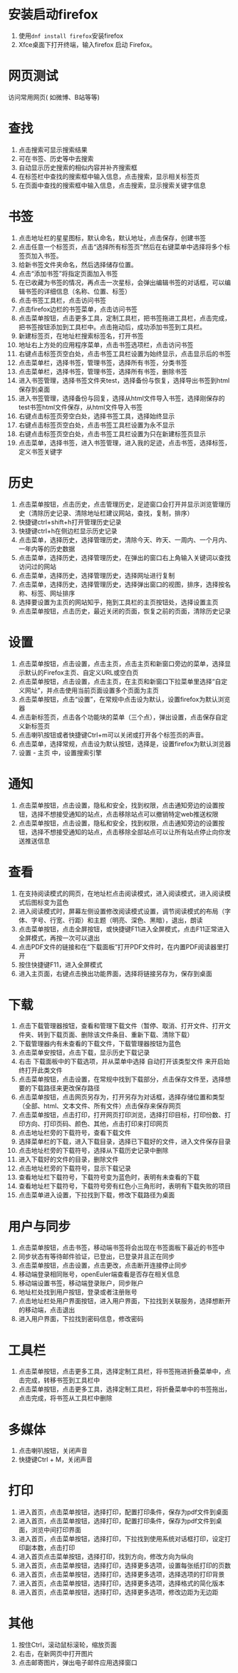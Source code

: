 # 安装启动firefox

1. 使用```dnf install firefox```安装firefox
2. Xfce桌面下打开终端，输入firefox 启动 Firefox。

# 网页测试

访问常用网页( 如微博、B站等等)

# 查找

1. 点击搜索可显示搜索结果
2. 可在书签、历史等中去搜索
3. 自动显示历史搜索的相似内容并补齐搜索框
4. 在标签栏中查找的搜索框中输入信息，点击搜索，显示相关标签页
5. 在页面中查找的搜索框中输入信息，点击搜索，显示搜索关键字信息

# 书签

1. 点击地址栏的星星图标，默认命名，默认地址，点击保存，创建书签
2. 点击任意一个标签页，点击“选择所有标签页”然后在右键菜单中选择将多个标签页加入书签。
3. 给新书签文件夹命名，然后选择储存位置。
4. 点击“添加书签”将指定页面加入书签
5. 在已收藏为书签的情况，再点击一次星标，会弹出编辑书签的对话框，可以编辑书签的详细信息（名称、位置、标签）
6. 点击书签工具栏，点击访问书签
7. 点击firefox边栏的书签菜单，点击访问书签
8. 点击菜单按钮，点击更多工具，定制工具栏，把书签拖进工具栏，点击完成，把书签按钮添加到工具栏中。点击拖动后，成功添加书签到工具栏。
9. 新建标签页，在地址栏搜索标签名，打开书签
10. 地址右上方处的应用程序菜单，点击书签选项栏，点击访问书签
11. 右键点击标签页空白处，点击书签工具栏设置为始终显示，点击显示后的书签
12. 点击菜单栏，选择书签，管理书签，选择所有书签，分类书签
13. 点击菜单栏，选择书签，管理书签，选择所有书签，删除书签
14. 进入书签管理，选择书签文件夹test，选择备份与恢复，选择导出书签到html保存到桌面
15. 进入书签管理，选择备份与回复，选择从html文件导入书签，选择刚保存的 test书签html文件保存，从html文件导入书签
16. 右键点击标签页旁空白处，选择书签工具，选择始终显示
17. 右键点击标签页空白处，点击书签工具栏设置为永不显示
18. 右键点击标签页空白处，点击书签工具栏设置为只在新建标签页显示
19. 点击菜单，选择书签，进入书签管理，进入我的足迹，点击书签，选择标签，定义书签关键字

# 历史

1. 点击菜单按钮，点击历史，点击管理历史，足迹窗口会打开并显示浏览管理历史（清除历史记录、清除地址栏建议网站，查找，复制，排序）
2. 快捷键ctrl+shift+h打开管理历史记录
3. 快捷键ctrl+h在侧边栏显示历史记录
4. 点击菜单，选择历史，选择管理历史，清除今天、昨天、一周内、一个月内、一年内等的历史数据
5. 点击菜单，选择历史，选择管理历史，在弹出的窗口右上角输入关键词以查找访问过的网站
6. 点击菜单，选择历史，选择管理历史，选择网址进行复制
7. 点击菜单，选择历史，选择管理历史，选择弹出窗口的视图，排序，选择按名称、标签、网址排序
8. 选择要设置为主页的网站知乎，拖到工具栏的主页按钮处，选择设置主页
9. 点击菜单按钮，点击历史，最近关闭的页面，恢复之前的页面，清除历史记录

# 设置

1. 点击菜单按钮，点击设置，点击主页，点击主页和新窗口旁边的菜单，选择显示默认的Firefox主页、自定义URL或空白页
2. 点击菜单按钮，点击设置，点击主页，在主页和新窗口下拉菜单里选择“自定义网址”，并点击使用当前页面设置多个页面为主页
3. 点击菜单按钮，点击“设置”，在常规中点击设为默认，设置firefox为默认浏览器
4. 点击新标签页，点击各个功能块的菜单（三个点），弹出设置，点击保存自定义新标签页
5. 点击喇叭按钮或者快捷键Ctrl+m可以关闭或打开各个标签页的声音。
6. 点击菜单，选择常规，点击设为默认按钮，选择是，设置firefox为默认浏览器
7. 设置 - 主页 中，设置搜索引擎

# 通知

1. 点击菜单按钮，点击设置，隐私和安全，找到权限，点击通知旁边的设置按钮，选择不想接受通知的站点，点击移除站点可以撤销特定web推送权限
2. 点击菜单按钮，点击设置，隐私和安全，找到权限，点击通知旁边的设置按钮，选择不想接受通知的站点，点击移除全部站点可以让所有站点停止向你发送推送信息

# 查看

1. 在支持阅读模式的网页，在地址栏点击阅读模式，进入阅读模式，进入阅读模式后图标变为蓝色
2. 进入阅读模式时，屏幕左侧设置修改阅读模式设置，调节阅读模式的布局（字体、字号、行宽、行距）和主题（明亮、深色、黑暗），退出，朗读
3. 点击菜单按钮，点击全屏按钮，或快捷键F11进入全屏模式，点击F11正常进入全屏模式，再按一次可以退出
4. 点击PDF文件的链接和在“下载面板”打开PDF文件时，在内置PDF阅读器里打开
5. 按住快捷键F11，进入全屏模式
6. 进入主页面，右键点击换出功能界面，选择将链接另存为，保存到桌面

# 下载

1. 点击下载管理器按钮，查看和管理下载文件（暂停、取消、打开文件、打开文件夹、转到下载页面、删除该文件条目、重新下载、清除下载）
2. 下载管理器内有未查看的下载文件，下载管理器按钮为蓝色
3. 点击菜单安按钮，点击下载，显示历史下载记录
4. 右击 下载面板中的下载选项，并从菜单中选择 自动打开该类型文件 来开启始终打开此类文件
5. 点击菜单按钮，点击设置，在常规中找到下载部分，点击保存文件至，选择想要的下载路径来更改保存路径
6. 点击菜单按钮，点击网页另存为，打开另存为对话框，选择存储位置和类型（全部、html、文本文件、所有文件）点击保存来保存网页
7. 点击菜单按钮，点击打印，打开网页打印浏览，选择打印目标，打印份数、打印方向、打印页码、颜色、其他，点击打印来打印网页
8. 点击地址栏旁的下载符号，查看下载文件
9. 选择菜单栏的下载，进入下载目录，选择已下载好的文件，进入文件保存目录
10. 点击地址栏旁的下载符号，选择从下载历史记录中删除
11. 进入下载好的文件的目录，删除文件
12. 点击地址栏旁的下载符号，显示下载记录
13. 查看地址栏下载符号，下载符号变为蓝色时，表明有未查看的下载
14. 查看地址栏下载符号，下载符号旁有红色小三角形时，表明有下载失败的项目
15. 点击菜单进入设置，下拉找到下载，修改下载路径为桌面

# 用户与同步

1. 点击菜单按钮，点击书签，移动端书签将会出现在书签面板下最近的书签中
2. 同步状态有等待邮件验证，已登出，已登录并且正在同步
3. 点击菜单按钮，点击设置，点击更改，点击断开连接停止同步
4. 移动端登录相同账号，openEuler端查看是否存在相关信息
5. 移动端设置书签，移动端登录账户，同步账户
6. 地址栏处找到用户按钮，登录或者注册账号
7. 点击地址栏处用户界面按钮，进入用户界面，下拉找到关联服务，选择想断开的移动端，点击退出
8. 进入用户界面，下拉找到密码信息，修改密码

# 工具栏

1. 点击菜单按钮，点击更多工具，选择定制工具栏，将书签拖进折叠菜单中，点击完成，转移书签到工具栏中
2. 点击菜单按钮，点击更多工具，选择定制工具栏，将折叠菜单中的书签拖出，点击完成，将书签从工具栏中删除

# 多媒体

1. 点击喇叭按钮，关闭声音
2. 快捷键Ctrl + M，关闭声音

# 打印
1. 进入首页，点击菜单按钮，选择打印，配置打印条件，保存为pdf文件到桌面
2. 进入首页，点击菜单按钮，选择打印，配置打印条件，保存为pdf文件到桌面，浏览中间打印界面
3. 进入首页，点击菜单按钮，选择打印，下拉找到使用系统对话框打印，设定打印副本数，点击打印
4. 进入首页点击菜单按钮，选择打印，找到方向，修改方向为纵向
5. 进入首页，点击菜单按钮，选择打印，选择更多选项，设置每张纸打印的页数
6. 进入首页，点击菜单按钮，选择打印，选择更多选项，选择选项的打印背景
7. 进入首页，点击菜单按钮，选择打印，选择更多选项，选择格式的简化版本
8. 进入首页，点击菜单按钮，选择打印，选择更多选项，修改边距为无边距

# 其他

1. 按住Ctrl，滚动鼠标滚轮，缩放页面
2. 右击，在新网页中打开图片
3. 点击邮寄图片，弹出电子邮件应用选择窗口
